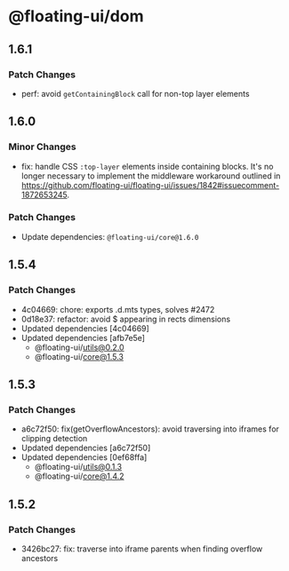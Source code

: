 # @floating-ui/dom

## 1.6.1

### Patch Changes

- perf: avoid `getContainingBlock` call for non-top layer elements

## 1.6.0

### Minor Changes

- fix: handle CSS `:top-layer` elements inside containing blocks. It's no longer
  necessary to implement the middleware workaround outlined in
  https://github.com/floating-ui/floating-ui/issues/1842#issuecomment-1872653245.

### Patch Changes

- Update dependencies: `@floating-ui/core@1.6.0`

## 1.5.4

### Patch Changes

- 4c04669: chore: exports .d.mts types, solves #2472
- 0d18e37: refactor: avoid $ appearing in rects dimensions
- Updated dependencies [4c04669]
- Updated dependencies [afb7e5e]
  - @floating-ui/utils@0.2.0
  - @floating-ui/core@1.5.3

## 1.5.3

### Patch Changes

- a6c72f50: fix(getOverflowAncestors): avoid traversing into iframes for
  clipping detection
- Updated dependencies [a6c72f50]
- Updated dependencies [0ef68ffa]
  - @floating-ui/utils@0.1.3
  - @floating-ui/core@1.4.2

## 1.5.2

### Patch Changes

- 3426bc27: fix: traverse into iframe parents when finding overflow ancestors
